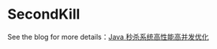 # SecondKill

See the blog for more details：[Java 秒杀系统高性能高并发优化](https://johnsonzheng0824.github.io/Java-%E9%AB%98%E6%80%A7%E8%83%BD%E9%AB%98%E5%B9%B6%E5%8F%91%E4%BC%98%E5%8C%96/)